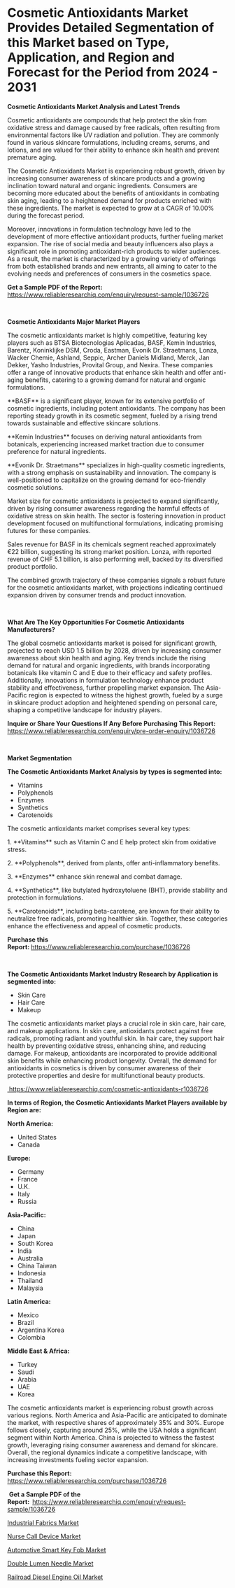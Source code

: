 <p><h1>Cosmetic Antioxidants Market Provides Detailed Segmentation of this Market based on Type, Application, and Region and Forecast for the Period from 2024 - 2031</h1></p><p><strong>Cosmetic Antioxidants Market Analysis and Latest Trends</strong></p>
<p><p>Cosmetic antioxidants are compounds that help protect the skin from oxidative stress and damage caused by free radicals, often resulting from environmental factors like UV radiation and pollution. They are commonly found in various skincare formulations, including creams, serums, and lotions, and are valued for their ability to enhance skin health and prevent premature aging.</p><p>The Cosmetic Antioxidants Market is experiencing robust growth, driven by increasing consumer awareness of skincare products and a growing inclination toward natural and organic ingredients. Consumers are becoming more educated about the benefits of antioxidants in combating skin aging, leading to a heightened demand for products enriched with these ingredients. The market is expected to grow at a CAGR of 10.00% during the forecast period.</p><p>Moreover, innovations in formulation technology have led to the development of more effective antioxidant products, further fueling market expansion. The rise of social media and beauty influencers also plays a significant role in promoting antioxidant-rich products to wider audiences. As a result, the market is characterized by a growing variety of offerings from both established brands and new entrants, all aiming to cater to the evolving needs and preferences of consumers in the cosmetics space.</p></p>
<p><strong>Get a Sample PDF of the Report:&nbsp;</strong> <a href="https://www.reliableresearchiq.com/enquiry/request-sample/1036726?utm_campaign=1141&utm_medium=2&utm_source=Github&utm_content=ia&utm_term=06112024&utm_id=cosmetic-antioxidants">https://www.reliableresearchiq.com/enquiry/request-sample/1036726</a></p>
<p>&nbsp;</p>
<p><strong>Cosmetic Antioxidants Major Market Players</strong></p>
<p><p>The cosmetic antioxidants market is highly competitive, featuring key players such as BTSA Biotecnologias Aplicadas, BASF, Kemin Industries, Barentz, Koninklijke DSM, Croda, Eastman, Evonik Dr. Straetmans, Lonza, Wacker Chemie, Ashland, Seppic, Archer Daniels Midland, Merck, Jan Dekker, Yasho Industries, Provital Group, and Nexira. These companies offer a range of innovative products that enhance skin health and offer anti-aging benefits, catering to a growing demand for natural and organic formulations.</p><p>**BASF** is a significant player, known for its extensive portfolio of cosmetic ingredients, including potent antioxidants. The company has been reporting steady growth in its cosmetic segment, fueled by a rising trend towards sustainable and effective skincare solutions. </p><p>**Kemin Industries** focuses on deriving natural antioxidants from botanicals, experiencing increased market traction due to consumer preference for natural ingredients. </p><p>**Evonik Dr. Straetmans** specializes in high-quality cosmetic ingredients, with a strong emphasis on sustainability and innovation. The company is well-positioned to capitalize on the growing demand for eco-friendly cosmetic solutions.</p><p>Market size for cosmetic antioxidants is projected to expand significantly, driven by rising consumer awareness regarding the harmful effects of oxidative stress on skin health. The sector is fostering innovation in product development focused on multifunctional formulations, indicating promising futures for these companies.</p><p>Sales revenue for BASF in its chemicals segment reached approximately €22 billion, suggesting its strong market position. Lonza, with reported revenue of CHF 5.1 billion, is also performing well, backed by its diversified product portfolio.</p><p>The combined growth trajectory of these companies signals a robust future for the cosmetic antioxidants market, with projections indicating continued expansion driven by consumer trends and product innovation.</p></p>
<p>&nbsp;</p>
<p><strong>What Are The Key Opportunities For Cosmetic Antioxidants Manufacturers?</strong></p>
<p><p>The global cosmetic antioxidants market is poised for significant growth, projected to reach USD 1.5 billion by 2028, driven by increasing consumer awareness about skin health and aging. Key trends include the rising demand for natural and organic ingredients, with brands incorporating botanicals like vitamin C and E due to their efficacy and safety profiles. Additionally, innovations in formulation technology enhance product stability and effectiveness, further propelling market expansion. The Asia-Pacific region is expected to witness the highest growth, fueled by a surge in skincare product adoption and heightened spending on personal care, shaping a competitive landscape for industry players.</p></p>
<p><strong>Inquire or Share Your Questions If Any Before Purchasing This Report:</strong> <a href="https://www.reliableresearchiq.com/enquiry/pre-order-enquiry/1036726?utm_campaign=1141&utm_medium=2&utm_source=Github&utm_content=ia&utm_term=06112024&utm_id=cosmetic-antioxidants">https://www.reliableresearchiq.com/enquiry/pre-order-enquiry/1036726</a></p>
<p>&nbsp;</p>
<p><strong>Market Segmentation</strong></p>
<p><strong>The Cosmetic Antioxidants Market Analysis by types is segmented into:</strong></p>
<p><ul><li>Vitamins</li><li>Polyphenols</li><li>Enzymes</li><li>Synthetics</li><li>Carotenoids</li></ul></p>
<p><p>The cosmetic antioxidants market comprises several key types: </p><p>1. **Vitamins** such as Vitamin C and E help protect skin from oxidative stress.</p><p>2. **Polyphenols**, derived from plants, offer anti-inflammatory benefits.</p><p>3. **Enzymes** enhance skin renewal and combat damage.</p><p>4. **Synthetics**, like butylated hydroxytoluene (BHT), provide stability and protection in formulations. </p><p>5. **Carotenoids**, including beta-carotene, are known for their ability to neutralize free radicals, promoting healthier skin. Together, these categories enhance the effectiveness and appeal of cosmetic products.</p></p>
<p><strong>Purchase this Report:&nbsp;</strong><a href="https://www.reliableresearchiq.com/purchase/1036726?utm_campaign=1141&utm_medium=2&utm_source=Github&utm_content=ia&utm_term=06112024&utm_id=cosmetic-antioxidants">https://www.reliableresearchiq.com/purchase/1036726</a></p>
<p>&nbsp;</p>
<p><strong>The Cosmetic Antioxidants Market Industry Research by Application is segmented into:</strong></p>
<p><ul><li>Skin Care</li><li>Hair Care</li><li>Makeup</li></ul></p>
<p><p>The cosmetic antioxidants market plays a crucial role in skin care, hair care, and makeup applications. In skin care, antioxidants protect against free radicals, promoting radiant and youthful skin. In hair care, they support hair health by preventing oxidative stress, enhancing shine, and reducing damage. For makeup, antioxidants are incorporated to provide additional skin benefits while enhancing product longevity. Overall, the demand for antioxidants in cosmetics is driven by consumer awareness of their protective properties and desire for multifunctional beauty products.</p></p>
<p><a href="https://www.reliableresearchiq.com/cosmetic-antioxidants-r1036726?utm_campaign=1141&utm_medium=2&utm_source=Github&utm_content=ia&utm_term=06112024&utm_id=cosmetic-antioxidants">&nbsp;https://www.reliableresearchiq.com/cosmetic-antioxidants-r1036726</a></p>
<p><strong>In terms of Region, the Cosmetic Antioxidants Market Players available by Region are:</strong></p>
<p>
    <p> <strong> North America: </strong>
        <ul>
            <li>United States</li>
            <li>Canada</li>
        </ul>
        </p> 
    <p> <strong> Europe: </strong>
        <ul>
            <li>Germany</li>
            <li>France</li>
            <li>U.K.</li>
            <li>Italy</li>
            <li>Russia</li>
        </ul>
        </p> 
    <p> <strong> Asia-Pacific: </strong>
        <ul>
            <li>China</li>
            <li>Japan</li>
            <li>South Korea</li>
            <li>India</li>
            <li>Australia</li>
            <li>China Taiwan</li>
            <li>Indonesia</li>
            <li>Thailand</li>
            <li>Malaysia</li>
        </ul>
        </p> 
    <p> <strong> Latin America: </strong>
        <ul>
            <li>Mexico</li>
            <li>Brazil</li>
            <li>Argentina Korea</li>
            <li>Colombia</li>
        </ul>
        </p> 
    <p> <strong> Middle East & Africa: </strong>
        <ul>
            <li>Turkey</li>
            <li>Saudi</li>
            <li>Arabia</li>
            <li>UAE</li>
            <li>Korea</li>
        </ul>
    </p>
    </p>
<p><p>The cosmetic antioxidants market is experiencing robust growth across various regions. North America and Asia-Pacific are anticipated to dominate the market, with respective shares of approximately 35% and 30%. Europe follows closely, capturing around 25%, while the USA holds a significant segment within North America. China is projected to witness the fastest growth, leveraging rising consumer awareness and demand for skincare. Overall, the regional dynamics indicate a competitive landscape, with increasing investments fueling sector expansion.</p></p>
<p><strong>Purchase this Report: </strong><a href="https://www.reliableresearchiq.com/purchase/1036726?utm_campaign=1141&utm_medium=2&utm_source=Github&utm_content=ia&utm_term=06112024&utm_id=cosmetic-antioxidants">https://www.reliableresearchiq.com/purchase/1036726</a></p>
<p>&nbsp;<strong>Get a Sample PDF of the Report:&nbsp;&nbsp;</strong><a href="https://www.reliableresearchiq.com/enquiry/request-sample/1036726?utm_campaign=1141&utm_medium=2&utm_source=Github&utm_content=ia&utm_term=06112024&utm_id=cosmetic-antioxidants">https://www.reliableresearchiq.com/enquiry/request-sample/1036726</a></p>
<p><strong></strong></p>
<p><p><a href="https://github.com/pespeyervi/Market-Research-Report-List-1/blob/main/industrial-fabrics-market.md?utm_campaign=1141&utm_medium=2&utm_source=Github&utm_content=ia&utm_term=06112024&utm_id=cosmetic-antioxidants">Industrial Fabrics Market</a></p><p><a href="https://issuu.com/reportprime-2/docs/nurse-call-device-market-size-2030._be92edc639a760?utm_campaign=1141&utm_medium=2&utm_source=Github&utm_content=ia&utm_term=06112024&utm_id=cosmetic-antioxidants">Nurse Call Device Market</a></p><p><a href="https://www.linkedin.com/pulse/automotive-smart-key-fob-revenue-growth-report-2024-2031-yf1fe?utm_campaign=1141&utm_medium=2&utm_source=Github&utm_content=ia&utm_term=06112024&utm_id=cosmetic-antioxidants">Automotive Smart Key Fob Market</a></p><p><a href="https://issuu.com/reportprime-2/docs/double-lumen-needle-market-size-203_2657dff5d244c6?utm_campaign=1141&utm_medium=2&utm_source=Github&utm_content=ia&utm_term=06112024&utm_id=cosmetic-antioxidants">Double Lumen Needle Market</a></p><p><a href="https://www.linkedin.com/pulse/emerging-trends-railroad-diesel-engine-oil-market-detailed-jykef?utm_campaign=1141&utm_medium=2&utm_source=Github&utm_content=ia&utm_term=06112024&utm_id=cosmetic-antioxidants">Railroad Diesel Engine Oil Market</a></p></p>